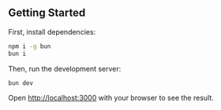 ## Getting Started

First, install dependencies:

```bash
npm i -g bun
bun i
```

Then, run the development server:

```bash
bun dev
```

Open [http://localhost:3000](http://localhost:3000) with your browser to see the result.
